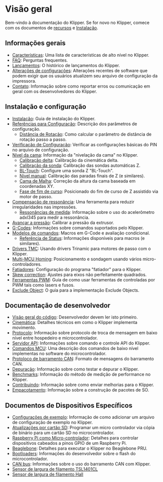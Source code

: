 # Visão geral

Bem-vindo à documentação do Klipper. Se for novo no Klipper, comece com os documentos de [recursos](Features.md) e [Instalação](Installation.md).

## Informações gerais

- [Características](Features.md): Uma lista de características de alto nível no Klipper.
- [FAQ](FAQ.md): Perguntas frequentes.
- [Lançamentos](Releases.md): O histórico de lançamentos do Klipper.
- [Alterações de configurações](Config_Changes.md): Alterações recentes de software que podem exigir que os usuários atualizem seu arquivo de configuração da impressora.
- [Contato](Contact.md): Informação sobre como reportar erros ou comunicação em geral com os desenvolvedores do Klipper.

## Instalação e configuração

- [Instalação](Installation.md): Guia de instalação do Klipper.
- [Referências para Configuração](Config_Reference.md): Descrição dos parâmetros de configuração.
   - [Distância de Rotação](Rotation_Distance.md): Como calcular o parâmetro de distância de rotação passo a passo.
- [Verificação de Configuração](Config_checks.md): Verificar as configurações básicas do PIN no arquivo de configuração.
- [Nível da cama](Bed_Level.md): Informação da "nivelação da cama" no Klipper.
   - [Calibração delta](Delta_Calibrate.md): Calibração da cinemática delta.
   - [Calibração da sonda](Probe_Calibrate.md): Calibração das sondas automáticas Z.
   - [BL-Touch](BLTouch.md): Configure uma sonda Z "BL-Touch".
   - [Nível manual](Manual_Level.md): Calibração das paradas finais de Z (e similares).
   - [Cama de Malha](Bed_Mesh.md): Correção da altura da cama baseada em coordenadas XY.
   - [Fase de fim de curso](Endstop_Phase.md): Posicionado do fim de curso de Z assistido via motor de passo.
- [Compensação de ressonância](Resonance_Compensation.md): Uma ferramenta para reduzir irregularidades nas impressões.
   - [Ressonâncias de medida](Measuring_Resonances.md): Informação sobre o uso do acelerômetro adxl345 para medir a ressonância.
- [Avançar a pressão](Pressure_Advance.md): Calibrar a pressão da extrusor.
- [G-Codes](G-Codes.md): Informações sobre comandos suportados pelo Klipper.
- [Modelos de comandos](Command_Templates.md): Macros em G-Code e avaliação condicional.
   - [Referência de Status](Status_Reference.md): Informações disponíveis para macros (e similares).
- [Drivers TMC](TMC_Drivers.md): Usando drivers Trinamic para motores de passo com o Klipper.
- [Multi-MCU Homing](Multi_MCU_Homing.md): Posicionamento e sondagem usando vários micro-controladores.
- [Fatiadores](Slicers.md): Configuração do programa "fatiador" para o Klipper.
- [Skew correction](Skew_Correction.md): Ajustes para eixos não perfeitamente quadrados.
- [Ferramentas PWM](Using_PWM_Tools.md): Guia de como usar ferramentas de controladas por PWM tais como lasers e fusos.
- [Exclude Object](Exclude_Object.md): O guia para a implementação Exclude Objects.

## Documentação de desenvolvedor

- [Visão geral do código](Code_Overview.md): Desenvolvedor devem ler isto primeiro.
- [Cinemática](Kinematics.md): Detalhes técnicos em como o Klipper implementa movimento.
- [Protocolo](Protocol.md): Informação sobre protocolo de troca de mensagem em baixo nível entre hospedeiro e microcontrolador.
- [Servidor API](API_Server.md): Informações sobre comando e controle API do Klipper.
- [Comandos MCU](MCU_Commands.md): Uma descrição dos comandos de baixo nível implementas no software do microcontrolador.
- [Protoloco de barramento CAN](CANBUS_protocol.md): Formato de mensagens do barramento CAN.
- [Depuração](Debugging.md): Informação sobre como testar e depurar o Klipper.
- [Benchmarks](Benchmarks.md): Informação do método de medição de performance no Klipper.
- [Contribuindo](CONTRIBUTING.md): Informação sobre como enviar melhorias para o Klipper.
- [Empacotamento](Packaging.md): Informação sobre a construção de pacotes de SO.

## Documentos de Dispositivos Específicos

- [Configurações de exemplo](Example_Configs.md): Informação de como adicionar um arquivo de configuração de exemplo no Klipper.
- [Atualizações por cartão SD](SDCard_Updates.md): Programar um micro controlador via cópia de binário para um cartão SD no microcontrolador.
- [Raspberry Pi como Micro-controlador](RPi_microcontroller.md): Detalhes para controlar dispositivos cabeados a pinos GPIO de um Raspberry Pi.
- [Beaglebone](Beaglebone.md): Detalhes para executar o Klipper no Beaglebone PRU.
- [Bootloaders](Bootloaders.md): Informações do desenvolvedor sobre o flash do microcontrolador.
- [CAN bus](CANBUS.md): Informações sobre o uso do barramento CAN com Klipper.
- [Sensor de largura de filamento TSL1401CL](TSL1401CL_Filament_Width_Sensor.md)
- [Sensor de largura de filamento Hall](Hall_Filament_Width_Sensor.md)

